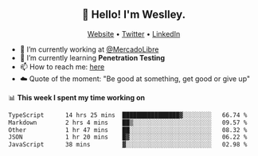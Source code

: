 <h2 align="center">👋 Hello! I'm Weslley.</h2>
<p align="center">
  <a href="http://weslleyneri.com.br">Website</a> •
  <a href="https://twitter.com/Weslley_Neri">Twitter</a> •
  <a href="https://www.linkedin.com/in/weslley-neri-3658908b">LinkedIn</a>
</p>


- 🔭 I’m currently working at [@MercadoLibre](https://github.com/mercadolibre)
- 🌱 I’m currently learning **Penetration Testing**
- 📫 How to reach me: [here](mailto:weslley39@gmail.com)
- ☁️ Quote of the moment: "Be good at something, get good or give up"

📊 **This week I spent my time working on**
<!--START_SECTION:waka-->

```txt
TypeScript      14 hrs 25 mins  ████████████████▓░░░░░░░░   66.74 %
Markdown        2 hrs 4 mins    ██▒░░░░░░░░░░░░░░░░░░░░░░   09.57 %
Other           1 hr 47 mins    ██░░░░░░░░░░░░░░░░░░░░░░░   08.32 %
JSON            1 hr 20 mins    █▓░░░░░░░░░░░░░░░░░░░░░░░   06.22 %
JavaScript      38 mins         ▓░░░░░░░░░░░░░░░░░░░░░░░░   02.98 %
```

<!--END_SECTION:waka-->

<!-- Inspired by https://github.com/gruselhaus/gruselhaus -->